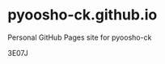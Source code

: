 # pyoosho-ck.github.io
Personal GitHub Pages site for pyoosho-ck















































3E07J
